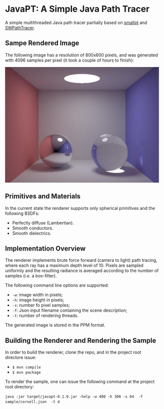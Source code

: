 # JavaPT: A Simple Java Path Tracer

A simple multithreaded Java path tracer partially based on [smallpt](https://www.kevinbeason.com/smallpt) and [SWPathTracer](https://github.com/capagot/swpathtracer).

## Sampe Rendered Image ##

The following image has a resolution of 800x600 pixels, and was generated with 4096 samples per pixel (it took a couple of hours to finish):

![Sample image](https://github.com/capagot/javapt/blob/development/sample/image.png)

## Primitives and Materials ##
In the current state the renderer supports only spherical primitives and the following BSDFs:

* Perfectly diffuse (Lambertian).
* Smooth conductors.
* Smooth dielectrics.

## Implementation Overview ##
The renderer implements brute force forward (camera to light) path tracing, where each ray has a maximum depth level of 10. Pixels are sampled uniformly and the resulting radiance is averaged according to the number of samples (*i.e.* a box-filter).

The following command line options are supported:

* ```-w```: image width in pixels;
* ```-h```: image height in pixels;
* ```-s```: number fo pixel samples;
* ```-f```: Json input filename containing the scene description;
* ```-t```: number of rendering threads.

The generated image is stored in the PPM format.

## Building the Renderer and Rendering the Sample ##

In order to build the renderer, clone the repo, and in the project root directore issue:

* ```$ mvn compile```
* ```$ mvn package```

To render the sample, one can issue the following command at the project root directory:

```java -jar target/javapt-0.1.0.jar -help -w 400 -h 300 -s 64  -f sample/cornell.json  -t 4```
